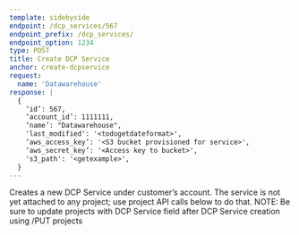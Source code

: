 ```yaml
---
template: sidebyside
endpoint: /dcp_services/567
endpoint_prefix: /dcp_services/
endpoint_option: 1234
type: POST
title: Create DCP Service
anchor: create-dcpservice
request:
  name: 'Datawarehouse'
response: |
  {
    ‘id’: 567,
    ‘account_id’: 1111111,
    ‘name’: "Datawarehouse",
    'last_modified': '<todogetdateformat>',
    ‘aws_access_key’: '<S3 bucket provisioned for service>',
    ‘aws_secret_key’: '<Access key to bucket>',
    's3_path': '<getexample>',
  }
---
```


Creates a new DCP Service under customer’s account. The service is not yet attached to any project; use project API calls below to do that.
NOTE: Be sure to update projects with DCP Service field after DCP Service creation using /PUT projects 
